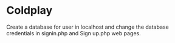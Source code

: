 # Coldplay

Create a database for user in localhost and change the database credentials in signin.php and Sign up.php web pages.
